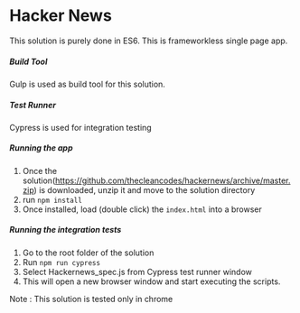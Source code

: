 # Hacker News

This solution is purely done in ES6. This is frameworkless single page app.
##### Build Tool
Gulp is used as build tool for this solution.
##### Test Runner
Cypress is used for integration testing
##### Running the app
1) Once the solution(https://github.com/thecleancodes/hackernews/archive/master.zip) is downloaded, unzip it and move to the solution directory
2) run ```npm install```
3) Once installed, load (double click) the ```index.html``` into a browser
##### Running the integration tests
 1) Go to the root folder of the solution
 2) Run ```npm run cypress```
 3) Select Hackernews_spec.js from Cypress test runner window
 4) This will open a new browser window and start executing the scripts.

Note : This solution is tested only in chrome
